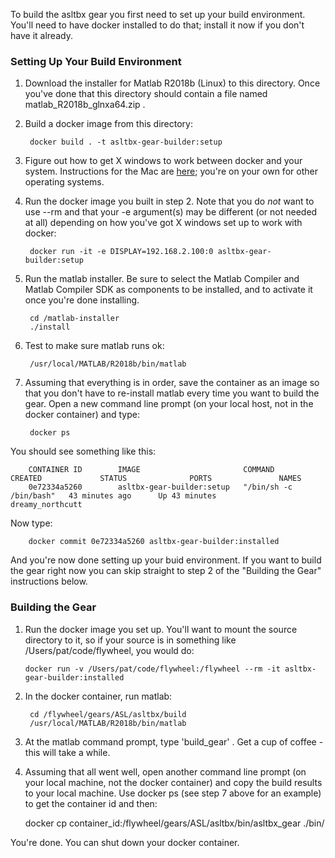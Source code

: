 To build the asltbx gear you first need to set up your build environment. You'll need to have docker installed to do that; install it now if you don't have it already.

### Setting Up Your Build Environment
1. Download the installer for Matlab R2018b (Linux) to this directory. Once you've done that this directory should contain a file named matlab_R2018b_glnxa64.zip .
2. Build a docker image from this directory:

        docker build . -t asltbx-gear-builder:setup

3. Figure out how to get X windows to work between docker and your system. Instructions for the Mac are [here](https://cntnr.io/running-guis-with-docker-on-mac-os-x-a14df6a76efc); you're on your own for other operating systems.
4. Run the docker image you built in step 2. Note that you do *not* want to use --rm and that your -e argument(s) may be different (or not needed at all) depending on how you've got X windows set up to work with docker:

        docker run -it -e DISPLAY=192.168.2.100:0 asltbx-gear-builder:setup

5. Run the matlab installer. Be sure to select the Matlab Compiler and Matlab Compiler SDK as components to be installed, and to activate it once you're done installing.

        cd /matlab-installer
        ./install

6. Test to make sure matlab runs ok:

        /usr/local/MATLAB/R2018b/bin/matlab

7. Assuming that everything is in order, save the container as an image so that you don't have to re-install matlab every time you want to build the gear. Open a new command line prompt (on your local host, not in the docker container) and type:

        docker ps

You should see something like this:

        CONTAINER ID        IMAGE                       COMMAND                  CREATED             STATUS              PORTS               NAMES
        0e72334a5260        asltbx-gear-builder:setup   "/bin/sh -c /bin/bash"   43 minutes ago      Up 43 minutes                           dreamy_northcutt

Now type:

        docker commit 0e72334a5260 asltbx-gear-builder:installed

And you're now done setting up your buid environment. If you want to build the gear right now you can skip straight to step 2 of the "Building the Gear" instructions below.

 ### Building the Gear

 1. Run the docker image you set up. You'll want to mount the source directory to it, so if your source is in something like /Users/pat/code/flywheel, you would do:

        docker run -v /Users/pat/code/flywheel:/flywheel --rm -it asltbx-gear-builder:installed

2. In the docker container, run matlab:

        cd /flywheel/gears/ASL/asltbx/build
        /usr/local/MATLAB/R2018b/bin/matlab

3. At the matlab command prompt, type 'build_gear' . Get a cup of coffee - this will take a while.

4. Assuming that all went well, open another command line prompt (on your local machine, not the docker container) and copy the build results to your local machine. Use docker ps (see step 7 above for an example) to get the container id and then:

    docker cp container_id:/flywheel/gears/ASL/asltbx/bin/asltbx_gear ./bin/

You're done. You can shut down your docker container.